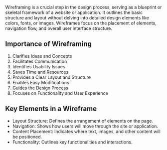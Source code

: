 Wireframing is a crucial step in the design process, serving as a blueprint or skeletal framework of a website or application. It outlines the basic structure and layout without delving into detailed design elements like colors, fonts, or images. Wireframes focus on the placement of elements, navigation flow, and overall user interface structure.

## Importance of Wireframing 
1. Clarifies Ideas and Concepts
2. Facilitates Communication
3. Identifies Usability Issues
4. Saves Time and Resources
5. Provides a Clear Layout and Structure
6. Enables Easy Modifications
7. Guides the Design Process
8. Focuses on Functionality and User Experience


## Key Elements in a Wireframe
- Layout Structure: Defines the arrangement of elements on the page.
- Navigation: Shows how users will move through the site or application.
- Content Placement: Indicates where text, images, and other content will be positioned.
- Functionality: Outlines key functionalities and interactions.

